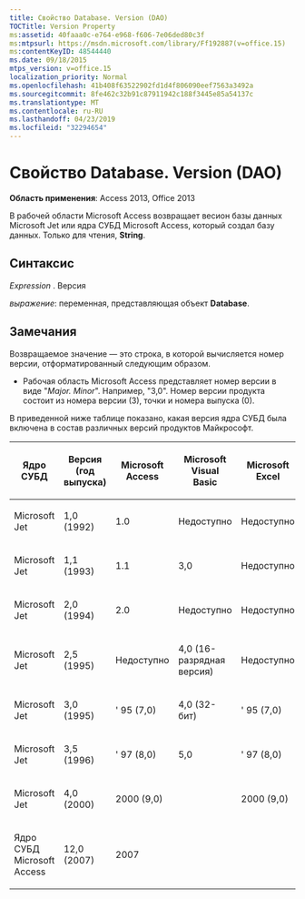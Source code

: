 ```yaml
---
title: Свойство Database. Version (DAO)
TOCTitle: Version Property
ms:assetid: 40faaa0c-e764-e968-f606-7e06ded80c3f
ms:mtpsurl: https://msdn.microsoft.com/library/Ff192887(v=office.15)
ms:contentKeyID: 48544440
ms.date: 09/18/2015
mtps_version: v=office.15
localization_priority: Normal
ms.openlocfilehash: 41b408f63522902fd1d4f806090eef7563a3492a
ms.sourcegitcommit: 8fe462c32b91c87911942c188f3445e85a54137c
ms.translationtype: MT
ms.contentlocale: ru-RU
ms.lasthandoff: 04/23/2019
ms.locfileid: "32294654"
---
```

# <a name="databaseversion-property-dao"></a>Свойство Database. Version (DAO)

**Область применения**: Access 2013, Office 2013

В рабочей области Microsoft Access возвращает весион базы данных Microsoft Jet или ядра СУБД Microsoft Access, который создал базу данных. Только для чтения, **String**.

## <a name="syntax"></a>Синтаксис

*Expression* . Версия

*выражение*: переменная, представляющая объект **Database**.

## <a name="remarks"></a>Замечания

Возвращаемое значение — это строка, в которой вычисляется номер версии, отформатированный следующим образом.

- Рабочая область Microsoft Access представляет номер версии в виде "*Major. Minor*". Например, "3,0". Номер версии продукта состоит из номера версии (3), точки и номера выпуска (0).

В приведенной ниже таблице показано, какая версия ядра СУБД была включена в состав различных версий продуктов Майкрософт.

<table style="width:100%;">
<colgroup>
<col style="width: 16%" />
<col style="width: 16%" />
<col style="width: 16%" />
<col style="width: 16%" />
<col style="width: 16%" />
<col style="width: 16%" />
</colgroup>
<thead>
<tr class="header">
<th><p>Ядро СУБД</p></th>
<th><p>Версия (год выпуска)</p></th>
<th><p>Microsoft Access</p></th>
<th><p>Microsoft Visual Basic</p></th>
<th><p>Microsoft Excel</p></th>
<th><p>Microsoft Visual C++</p></th>
</tr>
</thead>
<tbody>
<tr class="odd">
<td><p>Microsoft Jet</p></td>
<td><p>1,0 (1992)</p></td>
<td><p>1.0</p></td>
<td><p>Недоступно</p></td>
<td><p>Недоступно</p></td>
<td><p>Недоступно</p></td>
</tr>
<tr class="even">
<td><p>Microsoft Jet</p></td>
<td><p>1,1 (1993)</p></td>
<td><p>1.1</p></td>
<td><p>3,0</p></td>
<td><p>Недоступно</p></td>
<td><p>Недоступно</p></td>
</tr>
<tr class="odd">
<td><p>Microsoft Jet</p></td>
<td><p>2,0 (1994)</p></td>
<td><p>2.0</p></td>
<td><p>Недоступно</p></td>
<td><p>Недоступно</p></td>
<td><p>Недоступно</p></td>
</tr>
<tr class="even">
<td><p>Microsoft Jet</p></td>
<td><p>2,5 (1995)</p></td>
<td><p>Недоступно</p></td>
<td><p>4,0 (16-разрядная версия)</p></td>
<td><p>Недоступно</p></td>
<td><p>Недоступно</p></td>
</tr>
<tr class="odd">
<td><p>Microsoft Jet</p></td>
<td><p>3,0 (1995)</p></td>
<td><p>' 95 (7,0)</p></td>
<td><p>4,0 (32-бит)</p></td>
<td><p>' 95 (7,0)</p></td>
<td><p>х</p></td>
</tr>
<tr class="even">
<td><p>Microsoft Jet</p></td>
<td><p>3,5 (1996)</p></td>
<td><p>' 97 (8,0)</p></td>
<td><p>5,0</p></td>
<td><p>' 97 (8,0)</p></td>
<td><p>5,0</p></td>
</tr>
<tr class="odd">
<td><p>Microsoft Jet</p></td>
<td><p>4,0 (2000)</p></td>
<td><p>2000 (9,0)</p></td>
<td><p></p></td>
<td><p>2000 (9,0)</p></td>
<td><p></p></td>
</tr>
<tr class="even">
<td><p>Ядро СУБД Microsoft Access</p></td>
<td><p>12,0 (2007)</p></td>
<td><p>2007</p></td>
<td><p></p></td>
<td><p></p></td>
<td><p></p></td>
</tr>
</tbody>
</table>

